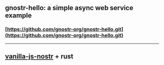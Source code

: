 ## gnostr-hello: a simple async web service example

### [https://github.com/gnostr-org/gnostr-hello.git](https://github.com/gnostr-org/gnostr-hello.git)


<hr>

## [vanilla-js-nostr](https://github.com/supertestnet/vanilla-js-nostr.git) + rust

<!--
A demo of posting and viewing a feed in nostr using vanilla javascript

Use it here: https://supertestnet.github.io/vanilla-js-nostr/

Hey other js hackers, make something quickly by copy-pasting the functions in the source code on the page above and modifying them til they do what you want. Anyone can make a nostr app!


### [Start9Labs/hello-world](https://github.com/Start9Labs/hello-world.git)

# Hello World

A bare-bones Rust service that serves a static website that says Hello World.
-->
